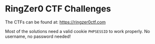 # RingZer0 CTF Challenges
The CTFs can be found at: https://ringzer0ctf.com

Most of the solutions need a valid cookie `PHPSESSID` to work properly. No username, no password needed!


